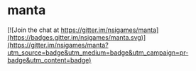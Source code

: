 # manta

[![Join the chat at https://gitter.im/nsigames/manta](https://badges.gitter.im/nsigames/manta.svg)](https://gitter.im/nsigames/manta?utm_source=badge&utm_medium=badge&utm_campaign=pr-badge&utm_content=badge)